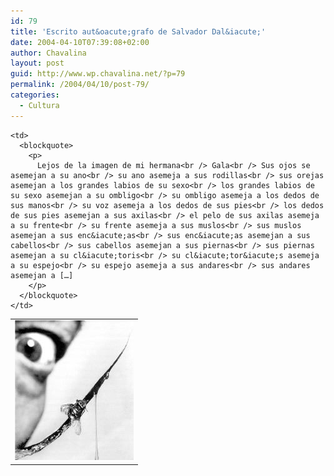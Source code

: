 ```yaml
---
id: 79
title: 'Escrito aut&oacute;grafo de Salvador Dal&iacute;'
date: 2004-04-10T07:39:08+02:00
author: Chavalina
layout: post
guid: http://www.wp.chavalina.net/?p=79
permalink: /2004/04/10/post-79/
categories:
  - Cultura
---
```

<table  border="0">
  <tr valign="middle">
    <td align="right">
      <img src="/imagenes/fotos/dali.jpg" width="190" height="224" />
    </td>
    
    <td>
      <blockquote>
        <p>
          Lejos de la imagen de mi hermana<br /> Gala<br /> Sus ojos se asemejan a su ano<br /> su ano asemeja a sus rodillas<br /> sus orejas asemejan a los grandes labios de su sexo<br /> los grandes labios de su sexo asemejan a su ombligo<br /> su ombligo asemeja a los dedos de sus manos<br /> su voz asemeja a los dedos de sus pies<br /> los dedos de sus pies asemejan a sus axilas<br /> el pelo de sus axilas asemeja a su frente<br /> su frente asemeja a sus muslos<br /> sus muslos asemejan a sus enc&iacute;as<br /> sus enc&iacute;as asemejan a sus cabellos<br /> sus cabellos asemejan a sus piernas<br /> sus piernas asemejan a su cl&iacute;toris<br /> su cl&iacute;tor&iacute;s asemeja a su espejo<br /> su espejo asemeja a sus andares<br /> sus andares asemejan a […]
        </p>
      </blockquote>
    </td>
  </tr>
</table>